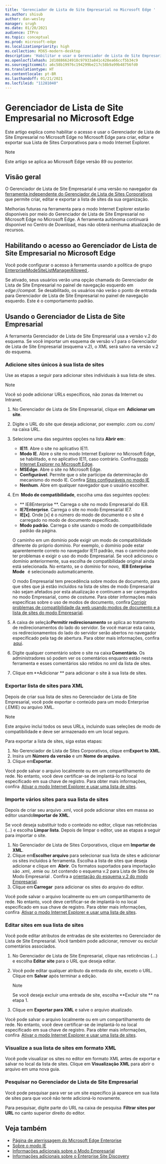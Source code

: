 ```yaml
---
title: 'Gerenciador de Lista de Site Empresarial no Microsoft Edge '
ms.author: shisub
author: dan-wesley
manager: srugh
ms.date: 01/20/2021
audience: ITPro
ms.topic: conceptual
ms.prod: microsoft-edge
ms.localizationpriority: high
ms.collection: M365-modern-desktop
description: 'Habilitar e usar o Gerenciador de Lista de Site Empresarial no Microsoft Edge no Microsoft Edge '
ms.openlocfilehash: 2d10886624918c97933a841c428ea66ccf5b34c9
ms.sourcegitcommit: a6c58b19976c194299be217c58b9a99b48756fd0
ms.translationtype: HT
ms.contentlocale: pt-BR
ms.lasthandoff: 01/21/2021
ms.locfileid: "11281040"
---
```

# Gerenciador de Lista de Site Empresarial no Microsoft Edge

Este artigo explica como habilitar o acesso e usar o Gerenciador de Lista de Site Empresarial no Microsoft Edge no Microsoft Edge para criar, editar e exportar sua Lista de Sites Corporativos para o modo Internet Explorer.

> [!NOTE]
> Este artigo se aplica ao Microsoft Edge versão 89 ou posterior.

## Visão geral

O Gerenciador de Lista de Site Empresarial é uma versão no navegador da [ferramenta independente do Gerenciador de Lista de Sites Corporativos](https://www.microsoft.com/download/details.aspx?id=49974) que permite criar, editar e exportar a lista de sites da sua organização.

Melhorias futuras na ferramenta para o modo Internet Explorer estarão disponíveis por meio do Gerenciador de Lista de Site Empresarial no Microsoft Edge no Microsoft Edge. A ferramenta autônoma continuará disponível no Centro de Download, mas não obterá nenhuma atualização de recursos.

## Habilitando o acesso ao Gerenciador de Lista de Site Empresarial no Microsoft Edge

Você pode configurar o acesso à ferramenta usando a política de grupo [ EnterpriseModeSiteListManagerAllowed ](https://docs.microsoft.com/DeployEdge/microsoft-edge-policies#enterprisemodesitelistmanagerallowed).

Se ativado, seus usuários verão uma opção chamada do Gerenciador de Lista de Site Empresarial no painel de navegação esquerdo em *edge://compat*. Se desabilitado, os usuários não verão o ponto de entrada para Gerenciador de Lista de Site Empresarial no painel de navegação esquerdo. Este é o comportamento padrão.

## Usando o Gerenciador de Lista de Site Empresarial

A ferramenta Gerenciador de Lista de Site Empresarial usa a versão v.2 do esquema. Se você importar um esquema de versão v.1 para o Gerenciador de Lista de Site Empresarial (esquema v.2), o XML será salvo na versão v.2 do esquema.

### Adicione sites únicos à sua lista de sites  

Use as etapas a seguir para adicionar sites individuais à sua lista de sites.

> [!NOTE]
> Você só pode adicionar URLs específicos, não zonas da Internet ou Intranet.

1. No Gerenciador de Lista de Site Empresarial, clique em  **Adicionar um site**.
2. Digite o URL do site que deseja adicionar, por exemplo: <domain>.com ou <domain>.com/<path>  na caixa URL.
3. Selecione uma das seguintes opções na lista **Abrir em** :

   - **IE11**. Abre o site no aplicativo IE11.
   - **Modo IE**. Abre o site no modo Internet Explorer no Microsoft Edge, se habilitado, e no aplicativo IE11, caso contrário. Confira [modo Internet Explorer no Microsoft Edge](https://docs.microsoft.com/deployedge/edge-ie-mode).
   - **MSEdge**. Abre o site no Microsoft Edge.
   - **Configurável**. Permite que o site participe da determinação do mecanismo do modo IE. Confira [Sites configuráveis no modo IE](https://docs.microsoft.com/deployedge/edge-learnmore-configurable-sites-ie-mode)
   - **Nenhum**. Abre em qualquer navegador que o usuário escolher.  

4. Em  **Modo de compatibilidade**, escolha uma das seguintes opções:

   - ** IE8Enterprise **. Carrega o site no modo Empresarial do IE8.
   - **IE7Enterprise**. Carrega o site no modo Empresarial IE7.
   - **IE[x]**. Onde [x] é o número do modo de documento e o site é carregado no modo de documento especificado.
   - **Modo padrão**. Carrega o site usando o modo de compatibilidade padrão da página.

   O caminho em um domínio pode exigir um modo de compatibilidade diferente do próprio domínio. Por exemplo, o domínio pode estar aparentemente correto no navegador IE11 padrão, mas o caminho pode ter problemas e exigir o uso do modo Empresarial. Se você adicionou o domínio anteriormente, sua escolha de compatibilidade original ainda está selecionada. No entanto, se o domínio for novo,  **IE8 Enterprise Mode**   é selecionado automaticamente.

   O modo Empresarial tem precedência sobre modos de documento, para que sites que já estão incluídos na lista de sites de modo Empresarial não sejam afetados por esta atualização e continuem a ser carregados no modo Empresarial, como de costume. Para obter informações mais específicas sobre o uso de modos de documento, confira [Corrigir problemas de compatibilidade da web usando modos de documento e a lista de sites do modo Empresarial](https://docs.microsoft.com/internet-explorer/ie11-deploy-guide/fix-compat-issues-with-doc-modes-and-enterprise-mode-site-list).

5. A caixa de seleção**Permitir redirecionamento** se aplica ao tratamento de redirecionamentos do lado do servidor. Se você marcar esta caixa, os redirecionamentos do lado do servidor serão abertos no navegador especificado pela tag de abertura. Para obter mais informações, confira  [aqui](https://docs.microsoft.com/internet-explorer/ie11-deploy-guide/enterprise-mode-schema-version-2-guidance#updated-schema-attributes).
6. Digite qualquer comentário sobre o site na caixa **Comentário**. Os administradores só podem ver os comentários enquanto estão nesta ferramenta e esses comentários são retidos no xml da lista de sites.
7. Clique em **Adicionar ** para adicionar o site à sua lista de sites.

### Exportar lista de sites para XML

Depois de criar sua lista de sites no Gerenciador de Lista de Site Empresarial, você pode exportar o conteúdo para um modo Enterprise (.EMIE) ou arquivo XML. 

> [!NOTE]
> Este arquivo inclui todos os seus URLs, incluindo suas seleções de modo de compatibilidade e deve ser armazenado em um local seguro.

Para exportar a lista de sites, siga estas etapas:

1. No Gerenciador de Lista de Sites Corporativos, clique em**Export to XML**.
2. Insira um **Número da versão** e um **Nome do arquivo**.
3. Clique em**Exportar**.

Você pode salvar o arquivo localmente ou em um compartilhamento de rede. No entanto, você deve certificar-se de implantá-lo no local especificado em sua chave de registro. Para obter mais informações, confira  [Ativar o modo Internet Explorer e usar uma lista de sites](https://docs.microsoft.com/deployedge/edge-ie-mode-policies).

### Importe vários sites para sua lista de sites

Depois de criar seu arquivo .xml, você pode adicionar sites em massa ao editor usando**Importar de XML**.

Se você deseja substituir todo o conteúdo no editor, clique nas reticências (…) e escolha **Limpar lista**. Depois de limpar o editor, use as etapas a seguir para importar o site.

1. No Gerenciador de Lista de Sites Corporativos, clique em **Importar de XML**. 
2. Clique em**Escolher arquivo** para selecionar sua lista de sites e adicionar os sites incluídos à ferramenta. Escolha a lista de sites que deseja adicionar e clique em  **Abrir**. Os formatos suportados para importação são .xml, .emie ou .txt contendo o esquema v.2 para Lista de Sites de Modo Empresarial . Confira a [orientação do esquema v.2 do modo Empresarial](https://docs.microsoft.com/internet-explorer/ie11-deploy-guide/enterprise-mode-schema-version-2-guidance).
3. Clique em **Carregar**  para adicionar os sites do arquivo do editor.

Você pode salvar o arquivo localmente ou em um compartilhamento de rede. No entanto, você deve certificar-se de implantá-lo no local especificado em sua chave de registro. Para obter mais informações, confira  [Ativar o modo Internet Explorer e usar uma lista de sites](https://docs.microsoft.com/deployedge/edge-ie-mode-policies).

### Editar sites em sua lista de sites

 Você pode editar atributos de entradas de site existentes no Gerenciador de Lista de Site Empresarial. Você também pode adicionar, remover ou excluir comentários associados.

1. No Gerenciador de Lista de Site Empresarial, clique nas reticências (…) e escolha **Editar site** para o URL que deseja editar.
2. Você pode editar qualquer atributo da entrada do site, exceto o URL. Clique em **Salvar** após terminar a edição.

   > [!NOTE]
   > Se você deseja excluir uma entrada de site, escolha **Excluir site ** na etapa 1.

3. Clique em **Exportar para XML** e salve o arquivo atualizado.

Você pode salvar o arquivo localmente ou em um compartilhamento de rede. No entanto, você deve certificar-se de implantá-lo no local especificado em sua chave de registro. Para obter mais informações, confira  [Ativar o modo Internet Explorer e usar uma lista de sites](https://docs.microsoft.com/deployedge/edge-ie-mode-policies).

### Visualize a sua lista de sites em formato XML

Você pode visualizar os sites no editor em formato XML antes de exportar e salvar no local da lista de sites. Clique em **Visualização XML** para abrir o arquivo em uma nova guia.

### Pesquisar no Gerenciador de Lista de Site Empresarial

Você pode pesquisar para ver se um site específico já aparece em sua lista de sites para que você não tente adicioná-lo novamente.

Para pesquisar, digite parte do URL na caixa de pesquisa  **Filtrar sites por URL** no canto superior direito do editor.

## Veja também

- [Página de aterrissagem do Microsoft Edge Enterprise](https://aka.ms/EdgeEnterprise)
- [Sobre o modo IE](https://docs.microsoft.com/deployedge/edge-ie-mode)
- [Informações adicionais sobre o Modo Empresarial](https://docs.microsoft.com/internet-explorer/ie11-deploy-guide/enterprise-mode-overview-for-ie11)
- [Informações adicionais sobre o Enterprise Site Discovery](https://docs.microsoft.com/internet-explorer/ie11-deploy-guide/collect-data-using-enterprise-site-discovery)
